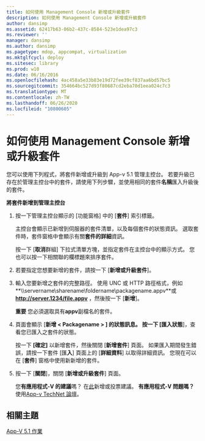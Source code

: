```yaml
---
title: 如何使用 Management Console 新增或升級套件
description: 如何使用 Management Console 新增或升級套件
author: dansimp
ms.assetid: 62417b63-06b2-437c-8584-523e1dea97c3
ms.reviewer: ''
manager: dansimp
ms.author: dansimp
ms.pagetype: mdop, appcompat, virtualization
ms.mktglfcycl: deploy
ms.sitesec: library
ms.prod: w10
ms.date: 06/16/2016
ms.openlocfilehash: 4ac458a5e33b83e19d72fee39cf837aa6bd57bc5
ms.sourcegitcommit: 354664bc527d93f80687cd2eba70d1eea024c7c3
ms.translationtype: MT
ms.contentlocale: zh-TW
ms.lasthandoff: 06/26/2020
ms.locfileid: "10800605"
---
```

# 如何使用 Management Console 新增或升級套件


您可以使用下列程式，將套件新增或升級到 App-v 5.1 管理主控台。 若要升級已存在於管理主控台中的套件，請使用下列步驟，並使用相同的套件**名稱**匯入升級後的套件。

**將套件新增到管理主控台**

1.  按一下管理主控台顯示的 [功能窗格] 中的 [**套件**] 索引標籤。

    主控台會顯示已新增到伺服器的套件清單，以及每個套件的狀態資訊。 選取套件時，套件窗格中會顯示有關**套件的詳細**資訊。

    按一下 [**取消**群組] 下拉式清單方塊，並指定套件在主控台中的顯示方式。 您也可以按一下相關聯的欄標題來排序套件。

2.  若要指定您想要新增的套件，請按一下 [**新增或升級套件**]。

3.  輸入您要新增之套件的完整路徑。 使用 UNC 或 HTTP 路徑格式，例如**\\\\servername\\sharename\\foldername\\packagename.appv**或 **http://server.1234/file.appv** ，然後按一下 [**新增**]。

    **重要** 您必須選取具有**appv**副檔名的套件。

     

4.  頁面會顯示 [**新增 &lt; Packagename &gt; **] 的狀態訊息。 按一下 [匯**入狀態**]，查看您已匯入之套件的狀態。

    按一下 **[確定]** 以新增套件，然後關閉 [**新增套件**] 頁面。 如果匯入期間發生錯誤，請按一下套件 [匯**入**] 頁面上的 [**詳細資料**] 以取得詳細資訊。 您現在可以在 [**套件**] 窗格中使用新新增的套件。

5.  按一下 [**關閉**]，關閉 [**新增或升級套件**] 頁面。

    您**有應用程式-V 的建議**嗎？ 在[此](http://appv.uservoice.com/forums/280448-microsoft-application-virtualization)新增或投票建議。 **有應用程式-V 問題嗎？** 使用[App-v TechNet 論壇](https://social.technet.microsoft.com/Forums/home?forum=mdopappv)。

## 相關主題


[App-V 5.1 作業](operations-for-app-v-51.md)

 

 





